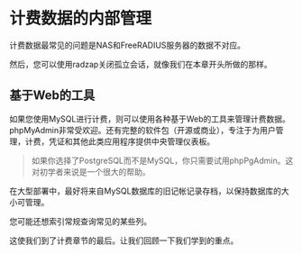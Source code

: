 # 计费数据的内部管理
计费数据最常见的问题是NAS和FreeRADIUS服务器的数据不对应。

然后，您可以使用radzap关闭孤立会话，就像我们在本章开头所做的那样。
## 基于Web的工具
如果您使用MySQL进行计费，则可以使用各种基于Web的工具来管理计费数据。 phpMyAdmin非常受欢迎。还有完整的软件包（开源或商业），专注于为用户管理，计费，凭证和其他此类应用程序提供中央管理仪表板。

>如果你选择了PostgreSQL而不是MySQL，你只需要试用phpPgAdmin。这对初学者来说是一个很大的帮助。

在大型部署中，最好将来自MySQL数据库的旧记帐记录存档，以保持数据库的大小可管理。

您可能还想索引常规查询常见的某些列。

这使我们到了计费章节的最后。让我们回顾一下我们学到的重点。
